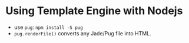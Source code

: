 # Using Template Engine with Nodejs

* use `pug`: `npm install -S pug`
* `pug.renderFile()` converts any Jade/Pug file into HTML.
